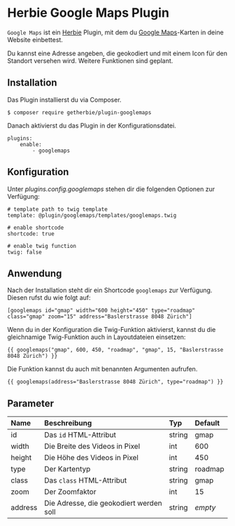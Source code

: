 # Herbie Google Maps Plugin

`Google Maps` ist ein [Herbie](http://github.com/getherbie/herbie) Plugin, mit dem du 
[Google Maps](http://maps.google.com)-Karten in deine Website einbettest.

Du kannst eine Adresse angeben, die geokodiert und mit einem Icon für den Standort versehen wird. Weitere Funktionen 
sind geplant.


## Installation

Das Plugin installierst du via Composer.

	$ composer require getherbie/plugin-googlemaps

Danach aktivierst du das Plugin in der Konfigurationsdatei.

    plugins:
        enable:    
            - googlemaps


## Konfiguration

Unter *plugins.config.googlemaps* stehen dir die folgenden Optionen zur Verfügung:

    # template path to twig template
    template: @plugin/googlemaps/templates/googlemaps.twig
      
    # enable shortcode
    shortcode: true
    
    # enable twig function
    twig: false                                            


## Anwendung

Nach der Installation steht dir ein Shortcode `googlemaps` zur Verfügung. Diesen rufst du wie folgt auf:

    [googlemaps id="gmap" width="600 height="450" type="roadmap" class="gmap" zoom="15" address="Baslerstrasse 8048 Zürich"]


Wenn du in der Konfiguration die Twig-Funktion aktivierst, kannst du die gleichnamige Twig-Funktion auch in 
Layoutdateien einsetzen: 

    {{ googlemaps("gmap", 600, 450, "roadmap", "gmap", 15, "Baslerstrasse 8048 Zürich") }}

Die Funktion kannst du auch mit benannten Argumenten aufrufen.

    {{ googlemaps(address="Baslerstrasse 8048 Zürich", type="roadmap") }}


## Parameter

Name        | Beschreibung                              | Typ       | Default
:---------- | :---------------------------------------- | :-------- | :------
id          | Das `id` HTML-Attribut                    | string    | gmap  
width       | Die Breite des Videos in Pixel            | int       | 600
height      | Die Höhe des Videos in Pixel              | int       | 450
type        | Der Kartentyp                             | string    | roadmap
class       | Das `class` HTML-Attribut                 | string    | gmap
zoom        | Der Zoomfaktor                            | int       | 15
address     | Die Adresse, die geokodiert werden soll   | string    | *empty* 
